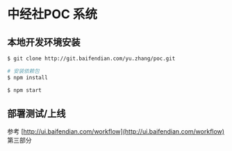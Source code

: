 # 中经社POC 系统

## 本地开发环境安装

```sh
$ git clone http://git.baifendian.com/yu.zhang/poc.git

# 安装依赖包
$ npm install

$ npm start
```

## 部署测试/上线

参考 [http://ui.baifendian.com/workflow](http://ui.baifendian.com/workflow) 第三部分